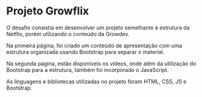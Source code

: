 <h1> Projeto Growflix </h1>

O desafio consistia em desenvolver um projeto semelhante à estrutura da Netflix, porém utilizando o conteúdo da Growdev.

Na primeira página, foi criado um conteúdo de apresentação com uma estrutura organizada usando Bootstrap para separar o material.

Na segunda página, estão disponíveis os vídeos, onde além da utilização do Bootstrap para a estrutura, também foi incorporado o JavaScript.

As linguagens e bibliotecas utilizadas no projeto foram HTML, CSS, JS e Bootstrap.